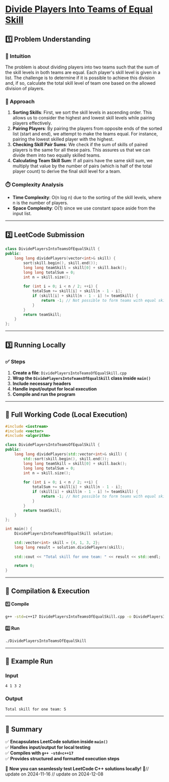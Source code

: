 # **[Divide Players Into Teams of Equal Skill](https://leetcode.com/problems/divide-players-into-teams-of-equal-skill/description/)**  

## **1️⃣ Problem Understanding**  
### **📌 Intuition**  
The problem is about dividing players into two teams such that the sum of the skill levels in both teams are equal. Each player's skill level is given in a list. The challenge is to determine if it is possible to achieve this division and, if so, calculate the total skill level of team one based on the allowed division of players.

### **🚀 Approach**  
1. **Sorting Skills**: First, we sort the skill levels in ascending order. This allows us to consider the highest and lowest skill levels while pairing players effectively.
2. **Pairing Players**: By pairing the players from opposite ends of the sorted list (start and end), we attempt to make the teams equal. For instance, pairing the lowest skilled player with the highest.
3. **Checking Skill Pair Sums**: We check if the sum of skills of paired players is the same for all these pairs. This assures us that we can divide them into two equally skilled teams.
4. **Calculating Team Skill Sum**: If all pairs have the same skill sum, we multiply that value by the number of pairs (which is half of the total player count) to derive the final skill level for a team.

### **⏱️ Complexity Analysis**  
- **Time Complexity**: O(n log n) due to the sorting of the skill levels, where n is the number of players.  
- **Space Complexity**: O(1) since we use constant space aside from the input list.

---  

## **2️⃣ LeetCode Submission**  
```cpp
class DividePlayersIntoTeamsOfEqualSkill {
public:
    long long dividePlayers(vector<int>& skill) {
        sort(skill.begin(), skill.end());
        long long teamSkill = skill[0] + skill.back();
        long long totalSum = 0;
        int n = skill.size();
        
        for (int i = 0; i < n / 2; ++i) {
            totalSum += skill[i] + skill[n - 1 - i];
            if (skill[i] + skill[n - 1 - i] != teamSkill) {
                return -1; // Not possible to form teams with equal skill
            }
        }
        return teamSkill;
    }
};  
```

---  

## **3️⃣ Running Locally**  
### **✅ Steps**  
1. **Create a file**: `DividePlayersIntoTeamsOfEqualSkill.cpp`  
2. **Wrap the `DividePlayersIntoTeamsOfEqualSkill` class inside `main()`**  
3. **Include necessary headers**  
4. **Handle input/output for local execution**  
5. **Compile and run the program**  

---  

## **📝 Full Working Code (Local Execution)**  
```cpp
#include <iostream>
#include <vector>
#include <algorithm>

class DividePlayersIntoTeamsOfEqualSkill {
public:
    long long dividePlayers(std::vector<int>& skill) {
        std::sort(skill.begin(), skill.end());
        long long teamSkill = skill[0] + skill.back();
        long long totalSum = 0;
        int n = skill.size();
        
        for (int i = 0; i < n / 2; ++i) {
            totalSum += skill[i] + skill[n - 1 - i];
            if (skill[i] + skill[n - 1 - i] != teamSkill) {
                return -1; // Not possible to form teams with equal skill
            }
        }
        return teamSkill;
    }
};

int main() {
    DividePlayersIntoTeamsOfEqualSkill solution;

    std::vector<int> skill = {4, 1, 3, 2};
    long long result = solution.dividePlayers(skill);
    
    std::cout << "Total skill for one team: " << result << std::endl;

    return 0;
}
```  

---  

## **🔧 Compilation & Execution**  
#### **1️⃣ Compile**  
```bash
g++ -std=c++17 DividePlayersIntoTeamsOfEqualSkill.cpp -o DividePlayersIntoTeamsOfEqualSkill
```  

#### **2️⃣ Run**  
```bash
./DividePlayersIntoTeamsOfEqualSkill
```  

---  

## **🎯 Example Run**  
### **Input**  
```
4 1 3 2
```  
### **Output**  
```
Total skill for one team: 5
```  

---  

## **📌 Summary**  
✅ **Encapsulates LeetCode solution inside `main()`**  
✅ **Handles input/output for local testing**  
✅ **Compiles with `g++ -std=c++17`**  
✅ **Provides structured and formatted execution steps**  

🚀 **Now you can seamlessly test LeetCode C++ solutions locally!** 🚀// update on 2024-11-16
// update on 2024-12-08
